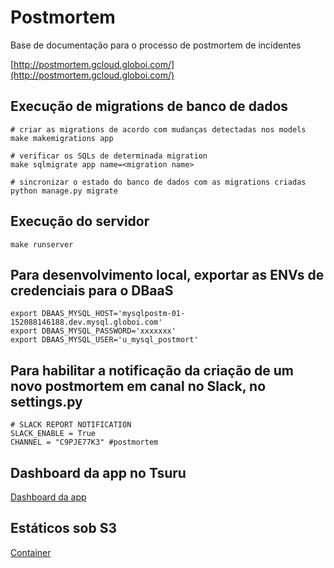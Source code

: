 # Postmortem

Base de documentação para o processo de postmortem de incidentes

[http://postmortem.gcloud.globoi.com/](http://postmortem.gcloud.globoi.com/)

## Execução de migrations de banco de dados

```
# criar as migrations de acordo com mudanças detectadas nos models
make makemigrations app

# verificar os SQLs de determinada migration
make sqlmigrate app name=<migration name>

# sincronizar o estado do banco de dados com as migrations criadas
python manage.py migrate
```

## Execução do servidor

```
make runserver
```

## Para desenvolvimento local, exportar as ENVs de credenciais para o DBaaS

```
export DBAAS_MYSQL_HOST='mysqlpostm-01-152088146188.dev.mysql.globoi.com'
export DBAAS_MYSQL_PASSWORD='xxxxxxx'
export DBAAS_MYSQL_USER='u_mysql_postmort'
```

## Para habilitar a notificação da criação de um novo postmortem em canal no Slack, no settings.py

```
# SLACK REPORT NOTIFICATION
SLACK_ENABLE = True
CHANNEL = "C9PJE77K3" #postmortem
```

## Dashboard da app no Tsuru

[Dashboard da app](http://tsuru-dashboard.cloud.globoi.com/apps/postmortem)

## Estáticos sob S3

[Container](http://vault.gcloud.globoi.com/storage/objects/postmortem/?p=f5233c83d9314ac397cd734f37371b7e)


